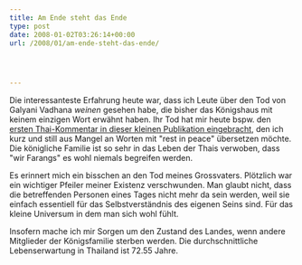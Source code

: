 ```yaml
---
title: Am Ende steht das Ende
type: post
date: 2008-01-02T03:26:14+00:00
url: /2008/01/am-ende-steht-das-ende/




---
```

Die interessanteste Erfahrung heute war, dass ich Leute über den Tod von Galyani Vadhana _weinen_ gesehen habe, die bisher das Königshaus mit keinem einzigen Wort erwähnt haben. Ihr Tod hat mir heute bspw. den [ersten Thai-Kommentar in dieser kleinen Publikation eingebracht][1], den ich kurz und still aus Mangel an Worten mit "rest in peace" übersetzen möchte. Die königliche Familie ist so sehr in das Leben der Thais verwoben, dass "wir Farangs" es wohl niemals begreifen werden.

Es erinnert mich ein bisschen an den Tod meines Grossvaters. Plötzlich war ein wichtiger Pfeiler meiner Existenz verschwunden. Man glaubt nicht, dass die betreffenden Personen eines Tages nicht mehr da sein werden, weil sie einfach essentiell für das Selbstverständnis des eigenen Seins sind. Für das kleine Universum in dem man sich wohl fühlt.

Insofern mache ich mir Sorgen um den Zustand des Landes, wenn andere Mitglieder der Königsfamilie sterben werden. Die durchschnittliche Lebenserwartung in Thailand ist 72.55 Jahre.

 [1]: https://samui-samui.de/weblog/1489/prinzessin-galyani-vadhana-ist-tot/#c001446
